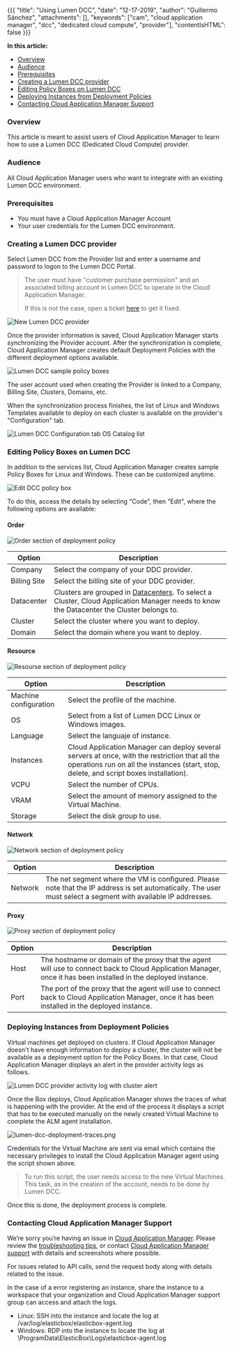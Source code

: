 {{{
"title": "Using Lumen DCC",
"date": "12-17-2019",
"author": "Guillermo Sánchez",
"attachments": [],
"keywords": ["cam", "cloud application manager", "dcc", "dedicated cloud compute", "provider"],
"contentIsHTML": false
}}}

**In this article:**

* [Overview](#overview)
* [Audience](#audience)
* [Prerequisites](#prerequisites)
* [Creating a Lumen DCC provider](#creating-a-centurylink-dcc-provider)
* [Editing Policy Boxes on Lumen DCC](#editing-policy-boxes-on-centurylink-dcc)
* [Deploying Instances from Deployment Policies](#deploying-instances-from-deployment-policies)
* [Contacting Cloud Application Manager Support](#contacting-cloud-application-manager-support)

### Overview

This article is meant to assist users of Cloud Application Manager to learn how to use a Lumen DCC (Dedicated Cloud Compute) provider.

### Audience

All Cloud Application Manager users who want to integrate with an existing Lumen DCC environment.

### Prerequisites

* You must have a Cloud Application Manager Account
* Your user credentials for the Lumen DCC environment.

### Creating a Lumen DCC provider

Select Lumen DCC from the Provider list and enter a username and password to logon to the Lumen DCC Portal.

> The user must have "customer purchase permission" and an associated billing account in Lumen DCC to operate in the Cloud Application Manager.
>
> If this is not the case, open a ticket [here](https://savvisstation.savvis.com) to get it fixed.

![New Lumen DCC provider](../../images/cloud-application-manager/deploying-anywhere/dcc/centurylink-dcc-add-provider-credentials.png)

Once the provider information is saved, Cloud Application Manager starts synchronizing the Provider account. After the synchronization is complete, Cloud Application Manager creates default Deployment Policies with the different deployment options available.

![Lumen DCC sample policy boxes](../../images/cloud-application-manager/deploying-anywhere/dcc/centurylink-dcc-example-policy-boxes.png)

The user account used when creating the Provider is linked to a Company, Billing Site, Clusters, Domains, etc.

When the synchronization process finishes, the list of Linux and Windows Templates available to deploy on each cluster is available on the provider's "Configuration" tab.

![Lumen DCC Configuration tab OS Catalog list](../../images/cloud-application-manager/deploying-anywhere/dcc/centurylink-dcc-template-list.png)

### Editing Policy Boxes on Lumen DCC

In addition to the services list, Cloud Application Manager creates sample Policy Boxes for Linux and Windows. These can be customized anytime.

![Edit DCC policy box](../../images/cloud-application-manager/deploying-anywhere/dcc/centurylink-dcc-policy-box-edit.png)

To do this, access the details by selecting "Code", then "Edit", where the following options are available:

#### Order

![Order section of deployment policy](../../images/cloud-application-manager/deployment-policy/centurylink-dcc-order.png)

| Option | Description |
|--------|-------------|
| Company | Select the company of your DDC provider. |
| Billing Site | Select the billing site of your DDC provider. |
| Datacenter | Clusters are grouped in [Datacenters](../../General/CenturyLinkCloud/centurylink-cloud-data-center-locations.md). To select a Cluster, Cloud Application Manager needs to know the Datacenter the Cluster belongs to. |
| Cluster | Select the cluster where you want to deploy. |
| Domain | Select the domain where you want to deploy. |

#### Resource

![Resourse section of deployment policy](../../images/cloud-application-manager/deployment-policy/centurylink-dcc-resource.png)

| Option | Description |
|--------|-------------|
| Machine configuration | Select the profile of the machine. |
| OS | Select from a list of Lumen DCC Linux or Windows images. |
| Language | Select the languaje of instance. |
| Instances | Cloud Application Manager can deploy several servers at once, with the restriction that all the operations run on all the instances (start, stop, delete, and script boxes installation). |
| VCPU | Select the number of CPUs. |
| VRAM | Select the amount of memory assigned to the Virtual Machine. |
| Storage | Select the disk group to use. |

#### Network

![Network section of deployment policy](../../images/cloud-application-manager/deployment-policy/centurylink-dcc-network.png)

| Option | Description |
|--------|-------------|
| Network | The net segment where the VM is configured. Please note that the IP address is set automatically. The user must select a segment with available IP addresses. |

#### Proxy

![Proxy section of deployment policy](../../images/cloud-application-manager/deployment-policy/centurylink-dcc-proxy.png)

| Option | Description |
|--------|-------------|
| Host | The hostname or domain of the proxy that the agent will use to connect back to Cloud Application Manager, once it has been installed in the deployed instance. |
| Port | The port of the proxy that the agent will use to connect back to Cloud Application Manager, once it has been installed in the deployed instance. |

### Deploying Instances from Deployment Policies

Virtual machines get deployed on clusters. If Cloud Application Manager doesn't have enough information to deploy a cluster, the cluster will not be available as a deployment option for the Policy Boxes. In that case, Cloud Application Manager displays an alert in the provider activity logs as follows.

![Lumen DCC provider activity log with cluster alert](../../images/cloud-application-manager/centurylink-cluster-error-alert.png)

Once the Box deploys, Cloud Application Manager shows the traces of what is happening with the provider. At the end of the process it displays a script that has to be executed manually on the newly created Virtual Machine to complete the ALM agent installation.

![lumen-dcc-deployment-traces.png](../../images/cloud-application-manager/deploying-anywhere/dcc/centurylink-dcc-deployment-traces.png)

Credentials for the Virtual Machine are sent via email which contains the necessary privileges to install the Cloud Application Manager agent using the script shown above.

> To run this script, the user needs access to the new Virtual Machines. This task, as in the creation of the account, needs to be done by Lumen DCC.

Once this is done, the deployment process is complete.

### Contacting Cloud Application Manager Support

We’re sorry you’re having an issue in [Cloud Application Manager](https://www.ctl.io/cloud-application-manager/). Please review the [troubleshooting tips](../Troubleshooting/troubleshooting-tips.md), or contact [Cloud Application Manager support](mailto:incident@CenturyLink.com) with details and screenshots where possible.

For issues related to API calls, send the request body along with details related to the issue.

In the case of a error registering an instance, share the instance to a workspace that your organization and Cloud Application Manager support group can access and attach the logs.

* Linux: SSH into the instance and locate the log at /var/log/elasticbox/elasticbox-agent.log
* Windows: RDP into the instance to locate the log at \ProgramData\ElasticBox\Logs\elasticbox-agent.log
